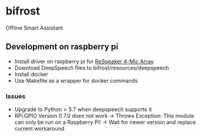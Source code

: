 # bifrost
Offline Smart Assistant

## Development on raspberry pi
- Install driver on raspberry pi for [ReSpeaker 4-Mic Array](https://wiki.seeedstudio.com/ReSpeaker_4_Mic_Array_for_Raspberry_Pi/#getting-started)
- Download DeepSpeech files to bifrost/resources/deepspeech
- Install docker
- Use Makefile as a wrapper for docker commands

### Issues
- Upgrade to Python > 3.7 when deepspeech supports it
- RPi.GPIO Version 0.7.0 does not work -> Throws Exception: This module can only be run on a Raspberry Pi! -> Wait for newer version and replace current workaround
